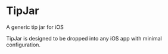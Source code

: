 # TipJar
A generic tip jar for iOS

TipJar is designed to be dropped into any iOS app with minimal configuration.
